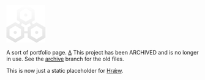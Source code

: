 ![Autophagy](images/logo.png)

A sort of portfolio page. [∆](https://autophagy.github.io/)
This project has been ARCHIVED and is no longer in use. See the
[archive](https://github.com/Autophagy/Autophagy.github.io/tree/archive) branch
for the old files.

This is now just a static placeholder for [Hrǽw](https://github.com/Autophagy/hraew).